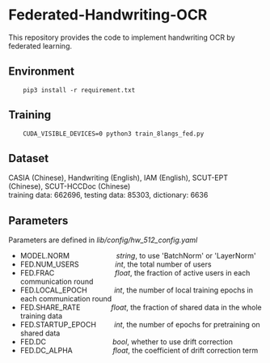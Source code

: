 # Federated-Handwriting-OCR
This repository provides the code to implement handwriting OCR by federated learning.

## Environment
```
    pip3 install -r requirement.txt
```

## Training
```
    CUDA_VISIBLE_DEVICES=0 python3 train_8langs_fed.py 
```

## Dataset
CASIA (Chinese), Handwriting (English), IAM (English), SCUT-EPT (Chinese), SCUT-HCCDoc (Chinese)  
training data: 662696, testing data: 85303, dictionary: 6636

## Parameters
Parameters are defined in *lib/config/hw_512_config.yaml*  
* MODEL.NORM &emsp;&emsp;&emsp;&emsp; &emsp; &ensp;       *string*, to use 'BatchNorm' or 'LayerNorm'
* FED.NUM_USERS &emsp;&emsp; &emsp; &emsp;      *int*, the total number of users
* FED.FRAC   &emsp;&emsp;&emsp;&emsp;&emsp;&emsp;&emsp;&emsp;         *float*, the fraction of active users in each communication round
* FED.LOCAL_EPOCH &emsp;&emsp;&ensp; &ensp;    *int*, the number of local training epochs in each communication round
* FED.SHARE_RATE  &emsp;&emsp;&emsp; &ensp;    *float*, the fraction of shared data in the whole training data
* FED.STARTUP_EPOCH &emsp;&emsp;  *int*, the number of epochs for pretraining on shared data
* FED.DC     &emsp;&emsp;&emsp;&emsp; &emsp; &emsp;&emsp; &emsp;     *bool*, whether to use drift correction
* FED.DC_ALPHA  &emsp; &emsp; &emsp; &ensp; &ensp;      *float*, the coefficient of drift correction term
